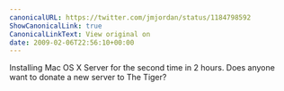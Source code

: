 ```yaml
---
canonicalURL: https://twitter.com/jmjordan/status/1184798592
ShowCanonicalLink: true
CanonicalLinkText: View original on
date: 2009-02-06T22:56:10+00:00
---
```

Installing Mac OS X Server for the second time in 2 hours. Does anyone want to donate a new server to The Tiger?